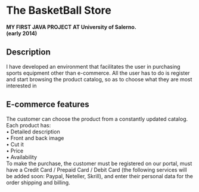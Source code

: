 <h1> The BasketBall Store </h1>
<b> MY FIRST JAVA PROJECT AT University of Salerno. <br> (early 2014)</b>

<h2> Description </h2>
<p> I have developed an environment that facilitates the user in purchasing sports equipment other than e-commerce. All the user has to do is register and start browsing the product catalog, so as to choose what they are most interested in </p>

<h2> E-commerce features </h2>
<p> The customer can choose the product from a constantly updated catalog. Each product has:
<br>• Detailed description
<br>• Front and back image
<br>•	Cut it
<br>• Price
<br>• Availability
<br>
To make the purchase, the customer must be registered on our portal, must have a Credit Card / Prepaid Card / Debit Card (the following services will be added soon: Paypal, Neteller, Skrill), and enter their personal data for the order shipping and billing. </p>
